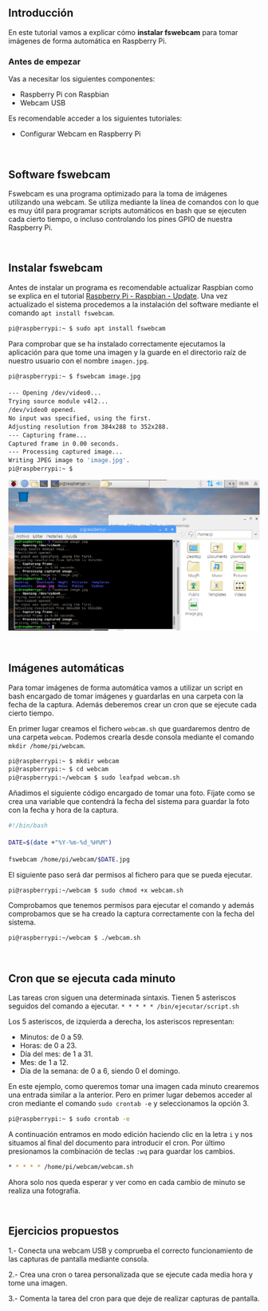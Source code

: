 ## Introducción

En este tutorial vamos a explicar cómo **instalar fswebcam** para tomar imágenes de forma automática en Raspberry Pi.

### Antes de empezar

Vas a necesitar los siguientes componentes:

- Raspberry Pi con Raspbian
- Webcam USB

Es recomendable acceder a los siguientes tutoriales:

- Configurar Webcam en Raspberry Pi



<br />



## Software fswebcam

Fswebcam es una programa optimizado para la toma de imágenes utilizando una webcam. Se utiliza mediante la línea de comandos con lo que es muy útil para programar scripts automáticos en bash que se ejecuten cada cierto tiempo, o incluso controlando los pines GPIO de nuestra Raspberry Pi.



<br />



## Instalar fswebcam

Antes de instalar un programa es recomendable actualizar Raspbian como se explica en el tutorial [Raspberry Pi - Raspbian - Update](raspberry_pi-raspbian-update). Una vez actualizado el sistema procedemos a la instalación del software mediante el comando `apt install fswebcam`.

```sh
pi@raspberrypi:~ $ sudo apt install fswebcam
```

Para comprobar que se ha instalado correctamente ejecutamos la aplicación para que tome una imagen y la guarde en el directorio raíz de nuestro usuario con el nombre `imagen.jpg`.

```sh
pi@raspberrypi:~ $ fswebcam image.jpg

--- Opening /dev/video0...
Trying source module v4l2...
/dev/video0 opened.
No input was specified, using the first.
Adjusting resolution from 384x288 to 352x288.
--- Capturing frame...
Captured frame in 0.00 seconds.
--- Processing captured image...
Writing JPEG image to 'image.jpg'.
pi@raspberrypi:~ $ 
```

![](img/fswebcam.png)



<br />



## Imágenes automáticas

Para tomar imágenes de forma automática vamos a utilizar un script en bash encargado de tomar imágenes y guardarlas en una carpeta con la fecha de la captura. Además deberemos crear un cron que se ejecute cada cierto tiempo.

En primer lugar creamos el fichero `webcam.sh` que guardaremos dentro de una carpeta `webcam`. Podemos crearla desde consola mediante el comando `mkdir /home/pi/webcam`.

```sh
pi@raspberrypi:~ $ mkdir webcam
pi@raspberrypi:~ $ cd webcam
pi@raspberrypi:~/webcam $ sudo leafpad webcam.sh
```

Añadimos el siguiente código encargado de tomar una foto. Fíjate como se crea una variable que contendrá la fecha del sistema para guardar la foto con la fecha y hora de la captura.

```bash
#!/bin/bash

DATE=$(date +"%Y-%m-%d_%H%M")

fswebcam /home/pi/webcam/$DATE.jpg
```

El siguiente paso será dar permisos al fichero para que se pueda ejecutar.

```sh
pi@raspberrypi:~/webcam $ sudo chmod +x webcam.sh
```

Comprobamos que tenemos permisos para ejecutar el comando y además comprobamos que se ha creado la captura correctamente con la fecha del sistema.

```sh
pi@raspberrypi:~/webcam $ ./webcam.sh
```



<br />



## Cron que se ejecuta cada minuto

Las tareas cron siguen una determinada sintaxis. Tienen 5 asteriscos seguidos del comando a ejecutar. `* * * * * /bin/ejecutar/script.sh`

Los 5 asteriscos, de izquierda a derecha, los asteriscos representan:

- Minutos: de 0 a 59.
- Horas: de 0 a 23.
- Día del mes: de 1 a 31.
- Mes: de 1 a 12.
- Día de la semana: de 0 a 6, siendo 0 el domingo.

En este ejemplo, como queremos tomar una imagen cada minuto crearemos una entrada similar a la anterior. Pero en primer lugar debemos acceder al cron mediante el comando `sudo crontab -e` y seleccionamos la opción 3.

```sh
pi@raspberrypi:~ $ sudo crontab -e
```

A continuación entramos en modo edición haciendo clic en la letra `i` y nos situamos al final del documento para introducir el cron. Por último presionamos la combinación de teclas `:wq` para guardar los cambios.

```bash
* * * * * /home/pi/webcam/webcam.sh
```

Ahora solo nos queda esperar y ver como en cada cambio de minuto se realiza una fotografía.



<br />



## Ejercicios propuestos

1.- Conecta una webcam USB y comprueba el correcto funcionamiento de las capturas de pantalla mediante consola.

2.- Crea una cron o tarea personalizada que se ejecute cada media hora y tome una imagen.

3.- Comenta la tarea del cron para que deje de realizar capturas de pantalla.
